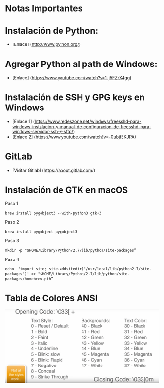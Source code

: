 # Notas Importantes

# Instalación de Python:
* [Enlace] (http://www.python.org/)

# Agregar Python al path de Windows:
* [Enlace] (https://www.youtube.com/watch?v=1-j5FZrX4gg)

# Instalación de SSH y GPG keys en Windows
* [Enlace 1] (https://www.redeszone.net/windows/freesshd-para-windows-instalacion-y-manual-de-configuracion-de-freesshd-para-windows-servidor-ssh-y-sftp/)
* [Enlace 2] (https://www.youtube.com/watch?v=-0ubjfEKJPA)

# GitLab
* [Visitar Gitlab] (https://about.gitlab.com/)

# Instalación de GTK en macOS

Paso 1

```
brew install pygobject3 --with-python3 gtk+3
```

Paso 2

```
brew install pygobject pygobject3
```

Paso 3

```
mkdir -p "$HOME/Library/Python/2.7/lib/python/site-packages”
```

Paso 4

```
echo  'import site; site.addsitedir("/usr/local/lib/python2.7/site-packages")' >> "$HOME/Library/Python/2.7/lib/python/site-packages/homebrew.pth”
```

# Tabla de Colores ANSI

![alt text](https://github.com/almsx/cursodepython/raw/cursopython2018_1/Dia5/PantallaColores.png "Tabla de Colores Ansi")
